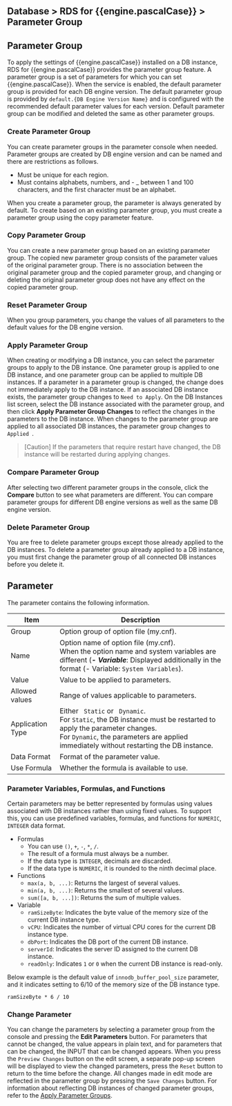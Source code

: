 ## Database > RDS for {{engine.pascalCase}} > Parameter Group

## Parameter Group

To apply the settings of {{engine.pascalCase}} installed on a DB instance, RDS for {{engine.pascalCase}} provides the parameter group feature. A parameter group is a set of parameters for which you can set {{engine.pascalCase}}. When the service is enabled, the default parameter group is provided for each DB engine version. The default parameter group is provided by `default.{DB Engine Version Name}` and is configured with the recommended default parameter values for each version. Default parameter group can be modified and deleted the same
as other parameter groups.

### Create Parameter Group

You can create parameter groups in the parameter console when needed. Parameter groups are created by DB engine version and can be named and there are restrictions as follows.

* Must be unique for each region.
* Must contains alphabets, numbers, and - _ between 1 and 100 characters, and the first character must be an alphabet.

When you create a parameter group, the parameter is always generated by default. To create based on an existing parameter group, you must create a parameter group using the copy parameter feature.

### Copy Parameter Group

You can create a new parameter group based on an existing parameter group. The copied new parameter group consists of the parameter values of the original parameter group. There is no association between the original parameter group and the copied parameter group, and changing or deleting the original parameter group does not have any effect on the copied parameter group.

### Reset Parameter Group

When you group parameters, you change the values of all parameters to the default values for the DB engine version.

<a id="apply"></a>
### Apply Parameter Group

When creating or modifying a DB instance, you can select the parameter groups to apply to the DB instance. One parameter group is applied to one DB instance, and one parameter group can be applied to multiple DB instances. If a parameter in a parameter group is changed, the change does not immediately apply to the DB instance. If an associated DB instance exists, the parameter group changes to `Need to Apply`. On the DB Instances list screen, select the DB instance associated with the parameter
group, and then click **Apply Parameter Group Changes** to reflect the changes in the parameters to the DB instance. When changes to the parameter group are applied to all associated DB instances, the parameter group changes to `Applied `.

> [Caution] If the parameters that require restart have changed, the DB instance will be restarted during applying changes.

### Compare Parameter Group

After selecting two different parameter groups in the console, click the **Compare** button to see what parameters are different. You can compare parameter groups for different DB engine versions as well as the same DB engine version.

### Delete Parameter Group

You are free to delete parameter groups except those already applied to the DB instances. To delete a parameter group already applied to a DB instance, you must first change the parameter group of all connected DB instances before you delete it.

## Parameter

The parameter contains the following information.

| Item             | Description                                                                                                                                                                                                       | 
|------------------|-------------------------------------------------------------------------------------------------------------------------------------------------------------------------------------------------------------------| 
| Group            | Option group of option file (my.cnf).                                                                                                                                                                             | 
| Name             | Option name of option file (my.cnf).<br/>When the option name and system variables are different (**_- Variable_**: Displayed additionally in the format (- Variable: `System Variables`).                        | 
| Value            | Value to be applied to parameters.                                                                                                                                                                                |
| Allowed values   | Range of values applicable to parameters.<br/>                                                                                                                                                                    | 
| Application Type | Either ` Static` or ` Dynamic`.<br/>For `Static`, the DB instance must be restarted to apply the parameter changes.<br/>For `Dynamic`, the parameters are applied immediately without restarting the DB instance. | 
| Data Format      | Format of the parameter value.                                                                                                                                                                                    | |
| Use Formula      | Whether the formula is available to use.                                                                                                                                                                          |

### Parameter Variables, Formulas, and Functions

Certain parameters may be better represented by formulas using values associated with DB instances rather than using fixed values. To support this, you can use predefined variables, formulas, and functions for `NUMERIC`, `INTEGER` data format.

* Formulas
    * You can use `()`, `+`, `-`, `*`, `/`.
    * The result of a formula must always be a number.
    * If the data type is `INTEGER`, decimals are discarded.
    * If the data type is `NUMERIC`, it is rounded to the ninth decimal place.
* Functions
    * `max(a, b, ...)`: Returns the largest of several values.
    * `min(a, b, ...)`: Returns the smallest of several values.
    * `sum([a, b, ...])`: Returns the sum of multiple values.
* Variable
    * `ramSizeByte`: Indicates the byte value of the memory size of the current DB instance type.
    * `vCPU`: Indicates the number of virtual CPU cores for the current DB instance type.
    * `dbPort`: Indicates the DB port of the current DB instance.
    * `serverId`: Indicates the server ID assigned to the current DB instance.
    * `readOnly`: Indicates `1` or `0` when the current DB instance is read-only.

Below example is the default value of `innodb_buffer_pool_size` parameter, and it indicates setting to 6/10 of the memory size of the DB instance type.

``` 
ramSizeByte * 6 / 10 
```

### Change Parameter

You can change the parameters by selecting a parameter group from the console and pressing the **Edit Parameters** button. For parameters that cannot be changed, the value appears in plain text, and for parameters that can be changed, the INPUT that can be changed appears. When you press the `Preview Changes` button on the edit screen, a separate pop-up screen will be displayed to view the changed parameters, press the `Reset` button to return to the time before the change. All changes made
in edit mode are reflected in the parameter group by pressing the `Save Changes` button. For information about reflecting DB instances of changed parameter groups, refer to the [Apply Parameter Groups](parameter-group/#apply).